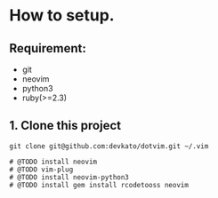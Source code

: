 # How to setup.

## Requirement:

  - git
  - neovim
  - python3
  - ruby(>=2.3)

## 1. Clone this project

```shell
git clone git@github.com:devkato/dotvim.git ~/.vim

# @TODO install neovim
# @TODO vim-plug
# @TODO install neovim-python3
# @TODO install gem install rcodetooss neovim
```


